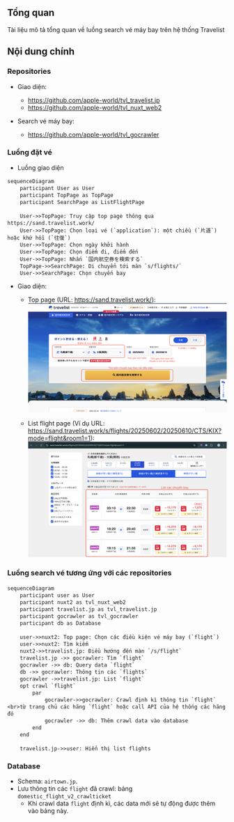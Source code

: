 ## Tổng quan
Tài liệu mô tả tổng quan về luồng search vé máy bay trên hệ thống Travelist

## Nội dung chính
### Repositories
- Giao diện:
  - https://github.com/apple-world/tvl_travelist.jp
  - https://github.com/apple-world/tvl_nuxt_web2

- Search vé máy bay:
  - https://github.com/apple-world/tvl_gocrawler

### Luồng đặt vé
- Luồng giao diện
```mermaid
sequenceDiagram
    participant User as User
    participant TopPage as TopPage
    participant SearchPage as ListFlightPage

    User->>TopPage: Truy cập top page thông qua https://sand.travelist.work/
    User->>TopPage: Chọn loại vé (`application`): một chiều (`片道`) hoặc khứ hồi (`往復`)
    User->>TopPage: Chọn ngày khởi hành
    User->>TopPage: Chọn điểm đi, điểm đến
    User->>TopPage: Nhấn `国内航空券を検索する`
    TopPage->>SearchPage: Di chuyển tới màn `s/flights/`
    User->>SearchPage: Chọn chuyến bay
```

- Giao diện:
  - Top page (URL: https://sand.travelist.work/):
  ![Top page](./images/top_page_image.png)

  - List flight page (Ví dụ URL: https://sand.travelist.work/s/flights/20250602/20250610/CTS/KIX?mode=flight&room1=1):
  ![List flight page](./images/list_flight_image.png)

### Luồng search vé tương ứng với các repositories

```mermaid
sequenceDiagram
    participant user as User
    participant nuxt2 as tvl_nuxt_web2
    participant travelist.jp as tvl_travelist.jp
    participant gocrawler as tvl_gocrawler
    participant db as Database

    user->>nuxt2: Top page: Chọn các điều kiện vé máy bay (`flight`)
    user->>nuxt2: Tìm kiếm
    nuxt2->>travelist.jp: Điều hướng đến màn `/s/flight`
    travelist.jp ->> gocrawler: Tìm `flight`
    gocrawler ->> db: Query data `flight`
    db ->> gocrawler: Thông tin các `flights`
    gocrawler ->>travelist.jp: List `flight`
    opt crawl `flight`
        par
            gocrawler->>gocrawler: Crawl định kì thông tin `flight` <br>từ trang chủ các hãng `flight` hoặc call API của hệ thống các hãng đó
            gocrawler ->> db: Thêm crawl data vào database
        end
    end
    
    travelist.jp->>user: Hiển thị list flights
```

### Database
- Schema: `airtown.jp`.
- Lưu thông tin các `flight` đã crawl: bảng `domestic_flight_v2_crawlticket`
  - Khi crawl data `flight` định kì, các data mới sẽ tự động được thêm vào bảng này.